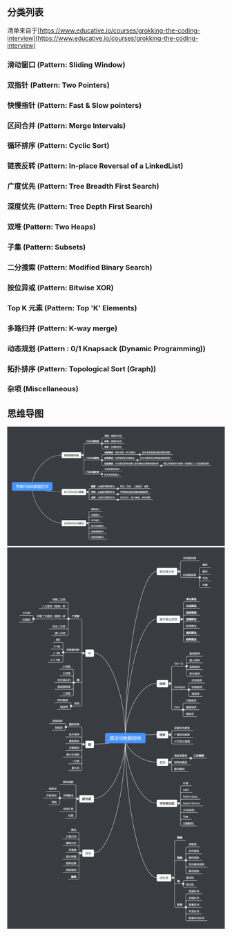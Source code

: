 ## 分类列表

清单来自于[https://www.educative.io/courses/grokking-the-coding-interview](https://www.educative.io/courses/grokking-the-coding-interview)

### 滑动窗口 (Pattern: Sliding Window)
### 双指针 (Pattern: Two Pointers)
### 快慢指针 (Pattern: Fast & Slow pointers)
### 区间合并 (Pattern: Merge Intervals)
### 循环排序 (Pattern: Cyclic Sort)
### 链表反转 (Pattern: In-place Reversal of a LinkedList)
### 广度优先 (Pattern: Tree Breadth First Search)
### 深度优先 (Pattern: Tree Depth First Search)
### 双堆 (Pattern: Two Heaps)
### 子集 (Pattern: Subsets)
### 二分搜索 (Pattern: Modified Binary Search)
### 按位异或 (Pattern: Bitwise XOR)
### Top K 元素 (Pattern: Top 'K' Elements)
### 多路归并 (Pattern: K-way merge)
### 动态规划 (Pattern : 0/1 Knapsack (Dynamic Programming))
### 拓扑排序 (Pattern: Topological Sort (Graph))
### 杂项 (Miscellaneous)

## 思维导图

![solution-method](./assets/solution-method.png)
![data-structure](./assets/data-structure.png)






